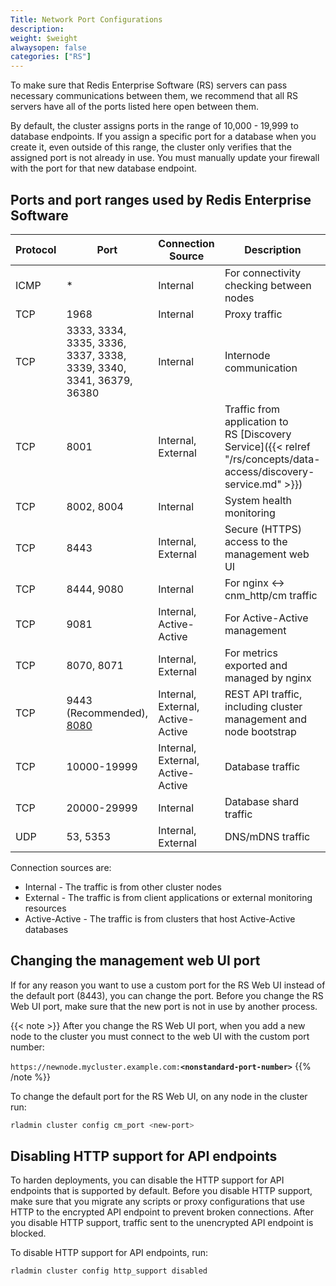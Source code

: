 ```yaml
---
Title: Network Port Configurations
description:
weight: $weight
alwaysopen: false
categories: ["RS"]
---
```

To make sure that Redis Enterprise Software (RS) servers can pass necessary communications between them,
we recommend that all RS servers have all of the ports listed here open
between them.

By default, the cluster assigns ports in the range of 10,000 - 19,999
to database endpoints. If you assign a specific port for a database when
you create it, even outside of this range, the cluster only verifies
that the assigned port is not already in use. You must manually
update your firewall with the port for that new database endpoint.

## Ports and port ranges used by Redis Enterprise Software

| Protocol | Port | Connection Source | Description |
|------------|-----------------|-----------------|-----------------|
| ICMP | * | Internal | For connectivity checking between nodes |
| TCP | 1968 | Internal | Proxy traffic |
| TCP | 3333, 3334, 3335, 3336, 3337, 3338, 3339, 3340, 3341, 36379, 36380 | Internal | Internode communication |
| TCP | 8001 | Internal, External | Traffic from application to RS [Discovery Service]({{< relref "/rs/concepts/data-access/discovery-service.md" >}}) |
| TCP | 8002, 8004 | Internal | System health monitoring |
| TCP | 8443 | Internal, External | Secure (HTTPS) access to the management web UI |
| TCP | 8444, 9080 | Internal | For nginx <-> cnm_http/cm traffic |
| TCP | 9081 | Internal, Active-Active | For Active-Active management |
| TCP | 8070, 8071 | Internal, External | For metrics exported and managed by nginx |
| TCP | 9443 (Recommended), [8080](#turning-off-http-support) | Internal, External, Active-Active | REST API traffic, including cluster management and node bootstrap |
| TCP | 10000-19999 | Internal, External, Active-Active | Database traffic |
| TCP | 20000-29999 | Internal | Database shard traffic |
| UDP | 53, 5353 | Internal, External | DNS/mDNS traffic |

Connection sources are:

- Internal - The traffic is from other cluster nodes
- External - The traffic is from client applications or external monitoring resources
- Active-Active - The traffic is from clusters that host Active-Active databases

## Changing the management web UI port

If for any reason you want to use a custom port for the RS Web UI
instead of the default port (8443), you can change the port. Before you
change the RS Web UI port, make sure that the new port is not in
use by another process.

{{< note >}}
After you change the RS Web UI port, when you add a new node to the
cluster you must connect to the web UI with the custom port number:

`https://newnode.mycluster.example.com:`**`<nonstandard-port-number>`**
{{% /note %}}

To change the default port for the RS Web UI, on any node in the cluster run:

```sh
rladmin cluster config cm_port <new-port>
```

## Disabling HTTP support for API endpoints

To harden deployments, you can disable the HTTP support for API endpoints that is supported by default.
Before you disable HTTP support, make sure that you migrate any scripts or proxy configurations that use HTTP to the encrypted API endpoint
to prevent broken connections.
After you disable HTTP support, traffic sent to the unencrypted API endpoint is blocked.

To disable HTTP support for API endpoints, run:

```sh
rladmin cluster config http_support disabled
```
